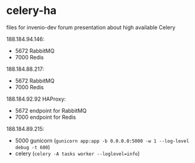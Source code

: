 # celery-ha
files for invenio-dev forum presentation about high available Celery

188.184.94.146:
- 5672 RabbitMQ
- 7000 Redis

188.184.88.217:
- 5672 RabbitMQ
- 7000 Redis

188.184.92.92 HAProxy:
- 5672 endpoint for RabbitMQ
- 7000 endpoint for Redis

188.184.89.215:
- 5000 gunicorn (`gunicorn app:app -b 0.0.0.0:5000 -w 1 --log-level debug -t 600`)
- celery (`celery -A tasks worker --loglevel=info`)
